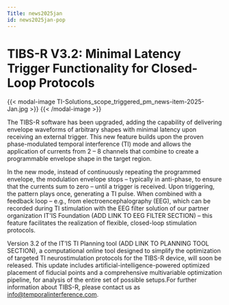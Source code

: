 ```yaml
---
Title: news2025jan
id: news2025jan-pop
---
```

# TIBS-R V3.2: Minimal Latency Trigger Functionality for Closed-Loop Protocols

{{< modal-image TI-Solutions_scope_triggered_pm_news-item-2025-Jan.jpg >}} {{< /modal-image >}}

The TIBS-R software has been upgraded, adding the capability of delivering envelope waveforms of arbitrary shapes with minimal latency upon receiving an external trigger. This new feature builds upon the proven phase-modulated temporal interference (TI) mode and allows the application of currents from 2 – 8 channels that combine to create a programmable envelope shape in the target region.

In the new mode, instead of continuously repeating the programmed envelope, the modulation envelope stops – typically in anti-phase, to ensure that the currents sum to zero – until a trigger is received. Upon triggering, the pattern plays once, generating a TI pulse. When combined with a feedback loop – e.g., from electroencephalography (EEG), which can be recorded during TI stimulation with the EEG filter solution of our partner organization IT'IS Foundation (ADD LINK TO EEG FILTER SECTION) – this feature facilitates the realization of flexible, closed-loop stimulation protocols.

Version 3.2 of the IT’IS TI Planning tool (ADD LINK TO PLANNING TOOL SECTION), a computational online tool designed to simplify the optimization of targeted TI neurostimulation protocols for the TIBS-R device, will soon be released. This update includes artificial-intelligence-powered optimized placement of fiducial points and a comprehensive multivariable optimization pipeline, for analysis of the entire set of possible setups.For further information about TIBS-R, please contact us as info@temporalinterference.com.
